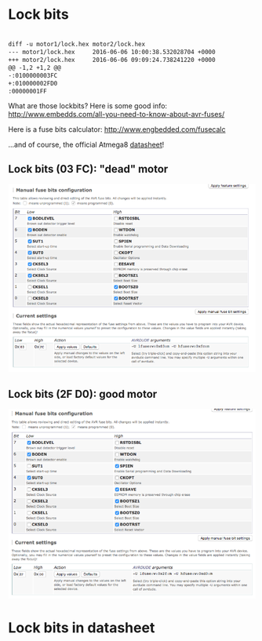 Lock bits
=========

<pre><code class="hljs" data-trim contenteditable>
diff -u motor1/lock.hex motor2/lock.hex
--- motor1/lock.hex     2016-06-06 10:00:38.532028704 +0000
+++ motor2/lock.hex     2016-06-06 09:09:24.738241220 +0000
@@ -1,2 +1,2 @@
-:0100000003FC
+:010000002FD0
:00000001FF
</code></pre>

What are those lockbits? Here is some good info:
http://www.embedds.com/all-you-need-to-know-about-avr-fuses/

Here is a fuse bits calculator:
http://www.engbedded.com/fusecalc

...and of course, the official Atmega8 [datasheet](http://www.atmel.com/Images/Atmel-2486-8-bit-AVR-microcontroller-ATmega8_L_datasheet.pdf)!


Lock bits (03 FC): "dead" motor
-------------------------------

![lock_bits_dead](res/03fc_fusebits.png)


Lock bits (2F D0): good motor
-----------------------------

![lock_bits_healthy](res/2fd0_fusebits.png)


Lock bits in datasheet
======================
